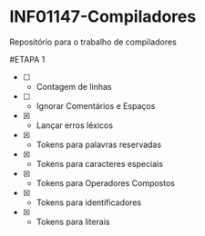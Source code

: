 # INF01147-Compiladores
Repositório para o trabalho de compiladores

#ETAPA 1

- [ ] - Contagem de linhas
- [ ] - Ignorar Comentários e Espaços
- [X] - Lançar erros léxicos
- [X] - Tokens para palavras reservadas
- [X] - Tokens para caracteres especiais
- [X] - Tokens para Operadores Compostos
- [X] - Tokens para identificadores
- [X] - Tokens para literais

